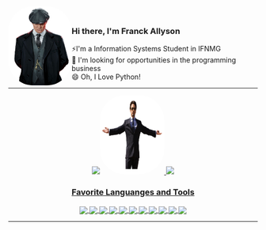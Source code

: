 <img align="left" alt="Shelby" height="160" style="border-radius:50px;" src="https://github.com/franckallyson/franckallyson/blob/main/images/shelby.png" alt="shelby" > <br>
### Hi there, I'm Franck Allyson 
⚡I'm a Information Systems Student in IFNMG  
🔭 I'm looking for opportunities in the programming business  
😄 Oh, I Love Python!


---
<div align="center">
  <a href="https://github.com/franckallyson">
  <img height="170em" src="https://github-readme-stats.vercel.app/api?username=franckallyson&include_all_commits=true&show_icons=true&theme=merko&title_color=D90202&text_color=FFFFFF&icon_color=D90202"/><img alt="Stark" width="130" height="160" style="border-radius:50px;" src="https://github.com/franckallyson/franckallyson/blob/main/images/stark.png"> 
  <img height="170em" src="https://github-readme-stats.vercel.app/api/top-langs/?username=franckallyson&theme=merko&langs_count=3&title_color=D90202&text_color=FFFFFF" />
</div>

<h3 align="center" > Favorite Languanges and Tools </h3>
<div align="center">

<img align="center" src = "https://img.shields.io/badge/-Python-1572B6?style=flat&logo=python&logoColor=white"> 
<img align="center" src = "https://img.shields.io/badge/-Django-3C990D?style=flat&logo=django&logoColor=white"> 
<img align="center" src = "https://img.shields.io/badge/-C-8D99FF?style=flat&logo=c&logoColor=white"> 
<img align="center" src = "https://img.shields.io/badge/-HTML5-E34F26?style=flat&logo=html5&logoColor=white"> 
<img align="center" src = "https://img.shields.io/badge/-CSS3-1572B6?style=flat&logo=css3&logoColor=white">
<img align="center" src="https://img.shields.io/badge/-Bootstrap-563D7C?style=flat&logo=bootstrap&logoColor=white">
<img align="center" src="https://img.shields.io/badge/-JavaScript-eed718?style=flat&logo=javascript&logoColor=ffffff">
<img align="center" src="https://img.shields.io/badge/-MySQL-F29111?style=flat&logo=mysql&logoColor=FFFFFF">
<img align="center" src="http://img.shields.io/badge/-Github-000000?style=flat&logo=github&logoColor=FFFFFF">
<img align="center" src="http://img.shields.io/badge/-VS%20Code-007ACC?style=flat&logo=visual%20studio%20code&logoColor=white">
<img align="center" src = "https://img.shields.io/badge/-Pycharm-000000?style=flat&logo=pycharm&logoColor=yellow"> 
</div>
<hr>


<!--
**franckallyson/franckallyson** is a ✨ _special_ ✨ repository because its `README.md` (this file) appears on your GitHub profile.

Here are some ideas to get you started:

- 🔭 I’m currently working on ...
- 🌱 I’m currently learning ...
- 👯 I’m looking to collaborate on ...
- 🤔 I’m looking for help with ...
- 💬 Ask me about ...
- 📫 How to reach me: ...
- 😄 Pronouns: ...
- ⚡ Fun fact: ...
-->
